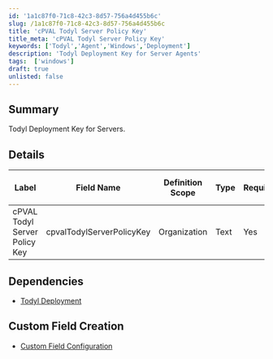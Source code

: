 ```yaml
---
id: '1a1c87f0-71c8-42c3-8d57-756a4d455b6c'
slug: /1a1c87f0-71c8-42c3-8d57-756a4d455b6c
title: 'cPVAL Todyl Server Policy Key'
title_meta: 'cPVAL Todyl Server Policy Key'
keywords: ['Todyl','Agent','Windows','Deployment']
description: 'Todyl Deployment Key for Server Agents'
tags:  ['windows']
draft: true
unlisted: false
---
```


## Summary
Todyl Deployment Key for Servers.

## Details

| Label | Field Name | Definition Scope | Type | Required | Default Value | Technician Permission | Automation Permission | API Permission | Description | Tool Tip | Footer Text |Custom Field Tab Name |
| ----- | ---------- | ---------------- | ---- | --------- | --------------------- | --------------------- | -------------- | ----------- | -------- | ----------- |----------- | ----------- |
| cPVAL Todyl Server Policy Key| cpvalTodylServerPolicyKey | Organization | Text | Yes | - | Editable | Read/Write | Read/Write | Todyl Deployment Key for Servers. | - | - |Todyl Deployment|

## Dependencies
- [Todyl Deployment](/docs/3ed0cf6e-1e51-419e-8fd3-5d689ef6f629)

## Custom Field Creation

- [Custom Field Configuration](https://github.com/ProVal-Tech/ninjarmm/blob/main/custom-fields/cpval-todyl-server-policy-key.toml)
